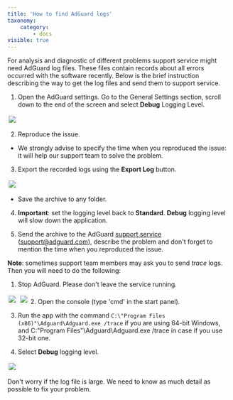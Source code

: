 ```yaml
---
title: 'How to find AdGuard logs'
taxonomy:
    category:
        - docs
visible: true
---
```


For analysis and diagnostic of different problems support service might need AdGuard log files. These files contain records about all errors occurred with the software recently. Below is the brief instruction describing the way to get the log files and send them to support service.

1. Open the AdGuard settings. Go to the General Settings section, scroll down to the end of the screen and select **Debug** Logging Level.

<img src="https://cdn.adguard.com/Adguard/kb/newscreenshots/En/eng_logs_1.png" style="border: 1px solid #efefef; max-width: 650px; padding: 2px;">

2. Reproduce the issue. 
- We strongly advise to specify the time when you reproduced the issue: it will help our support team to solve the problem.

3. Export the recorded logs using the **Export Log** button.

<img src="https://cdn.adguard.com/Adguard/kb/newscreenshots/En/eng_logs_2.png" style="border: 1px solid #efefef; max-width: 650px; padding: 2px;">

- Save the archive to any folder.

4. **Important**: set the logging level back to **Standard**. **Debug** logging level will slow down the application.

5. Send the archive to the AdGuard [support service](mailto:support@adguard.com) (support@adguard.com), describe the problem and don't forget to mention the time when you reproduced the issue.

**Note**: sometimes support team members may ask you to send *trace* logs. Then you will need to do the following:

1. Stop AdGuard. Please don't leave the service running.

<img src="https://cdn.adguard.com/Adguard/kb/newscreenshots/En/eng_logs_3.png" style="border: 1px solid #efefef; max-width: 350px; padding: 2px;">
<img src="https://cdn.adguard.com/Adguard/kb/newscreenshots/En/eng_logs_4.png" style="border: 1px solid #efefef; max-width: 350px; padding: 2px;">
2. Open the console (type 'cmd' in the start panel).

3. Run the app with the command `C:\"Program Files (x86)"\Adguard\Adguard.exe /trace` if you are using 64-bit Windows, and C:\"Program Files"\Adguard\Adguard.exe /trace in case if you use 32-bit one.

4. Select **Debug** logging level.

<img src="https://cdn.adguard.com/Adguard/kb/newscreenshots/En/eng_logs_5.png" style="border: 1px solid #efefef; max-width: 650px; padding: 2px;">

Don't worry if the log file is large. We need to know as much detail as possible to fix your problem.

